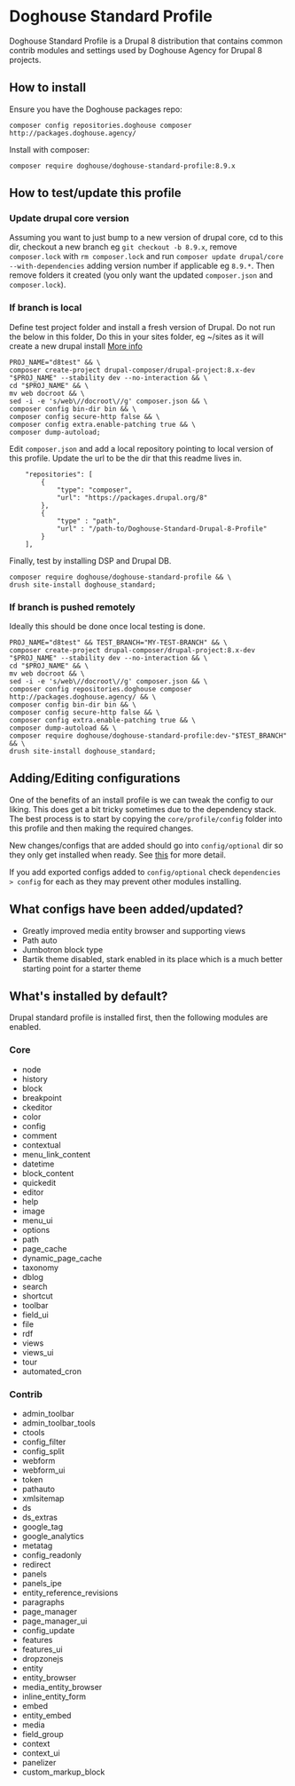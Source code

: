 # Doghouse Standard Profile

Doghouse Standard Profile is a Drupal 8 distribution that contains common contrib modules and settings used by 
Doghouse Agency for Drupal 8 projects.

## How to install

Ensure you have the Doghouse packages repo:
```
composer config repositories.doghouse composer http://packages.doghouse.agency/
```

Install with composer:
```
composer require doghouse/doghouse-standard-profile:8.9.x
```

## How to test/update this profile

### Update drupal core version

Assuming you want to just bump to a new version of drupal core, cd to this dir, checkout a 
new branch eg `git checkout -b 8.9.x`, remove `composer.lock` with `rm composer.lock` and run 
`composer update drupal/core --with-dependencies` adding version number if applicable eg `8.9.*`. 
Then remove folders it created (you only want the updated `composer.json` and `composer.lock`).

### If branch is local

Define test project folder and install a fresh version of Drupal. Do not run the below in this folder,
Do this in your sites folder, eg ~/sites as it will create a new drupal install
[More info](https://medium.com/@DarkGhostHunter/composer-using-your-own-local-package-2b252670d429)

```
PROJ_NAME="d8test" && \
composer create-project drupal-composer/drupal-project:8.x-dev "$PROJ_NAME" --stability dev --no-interaction && \
cd "$PROJ_NAME" && \
mv web docroot && \
sed -i -e 's/web\//docroot\//g' composer.json && \
composer config bin-dir bin && \
composer config secure-http false && \
composer config extra.enable-patching true && \
composer dump-autoload; 
```

Edit `composer.json` and add a local repository pointing to local version of this profile.
Update the url to be the dir that this readme lives in.

```
    "repositories": [
        {
            "type": "composer",
            "url": "https://packages.drupal.org/8"
        },
        {
            "type" : "path",
            "url" : "/path-to/Doghouse-Standard-Drupal-8-Profile"
        }
    ],

```

Finally, test by installing DSP and Drupal DB.

```
composer require doghouse/doghouse-standard-profile && \
drush site-install doghouse_standard;
```

### If branch is pushed remotely

Ideally this should be done once local testing is done.

```
PROJ_NAME="d8test" && TEST_BRANCH="MY-TEST-BRANCH" && \
composer create-project drupal-composer/drupal-project:8.x-dev "$PROJ_NAME" --stability dev --no-interaction && \
cd "$PROJ_NAME" && \
mv web docroot && \
sed -i -e 's/web\//docroot\//g' composer.json && \
composer config repositories.doghouse composer http://packages.doghouse.agency/ && \
composer config bin-dir bin && \
composer config secure-http false && \
composer config extra.enable-patching true && \
composer dump-autoload && \
composer require doghouse/doghouse-standard-profile:dev-"$TEST_BRANCH" && \
drush site-install doghouse_standard;
```

## Adding/Editing configurations

One of the benefits of an install profile is we can tweak the config to our liking. This does get a bit tricky sometimes 
due to the dependency stack. The best process is to start by copying the `core/profile/config` folder into this profile 
and then making the required changes.

New changes/configs that are added should go into `config/optional` dir so they only get installed when ready. See 
[this](https://www.drupal.org/node/2453919) for more detail.

If you add exported configs added to `config/optional` check `dependencies > config` for each as they may prevent other 
modules installing.

## What configs have been added/updated?

* Greatly improved media entity browser and supporting views
* Path auto
* Jumbotron block type
* Bartik theme disabled, stark enabled in its place which is a much better starting point for a starter theme

## What's installed by default?

Drupal standard profile is installed first, then the following modules are enabled.

### Core

  - node
  - history
  - block
  - breakpoint
  - ckeditor
  - color
  - config
  - comment
  - contextual
  - menu_link_content
  - datetime
  - block_content
  - quickedit
  - editor
  - help
  - image
  - menu_ui
  - options
  - path
  - page_cache
  - dynamic_page_cache
  - taxonomy
  - dblog
  - search
  - shortcut
  - toolbar
  - field_ui
  - file
  - rdf
  - views
  - views_ui
  - tour
  - automated_cron

### Contrib

 - admin_toolbar
  - admin_toolbar_tools
  - ctools
  - config_filter
  - config_split
  - webform
  - webform_ui
  - token
  - pathauto
  - xmlsitemap
  - ds
  - ds_extras
  - google_tag
  - google_analytics
  - metatag
  - config_readonly
  - redirect
  - panels
  - panels_ipe
  - entity_reference_revisions
  - paragraphs
  - page_manager
  - page_manager_ui
  - config_update
  - features
  - features_ui
  - dropzonejs
  - entity
  - entity_browser
  - media_entity_browser
  - inline_entity_form
  - embed
  - entity_embed
  - media
  - field_group
  - context
  - context_ui
  - panelizer
  - custom_markup_block
